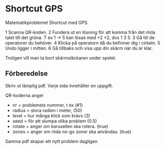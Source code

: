 # Shortcut GPS

Matematikproblemet Shortcut med GPS.

1 Scanna QR-koden.
2 Fundera ut en lösning för att komma från det röda talet till det gröna. T ex 1 -> 5 kan lösas med +2 +2, dvs 1 3 5.
3 Gå till de operatorer du behöver.
4 Klicka på operatorn då du befinner dig i cirkeln.
5 Undo ligger i mitten.
6 Gå tillbaks och visa upp din skärm när du är klar.

Troligen vill man ta bort skärmsläckaren under spelet.

## Förberedelse

Skriv ut lämplig pdf.
Varje sida innehåller en uppgift.

QR-koderna anger 

* nr = problemets nummer, t ex (#1)
* radius = stora radien i meter, (50)
* level = hur många klick som krävs (3)
* seed = för att slumpa olika problem (0.5)
* rotate = anger om karusellen ska rotera. (true)
* zones = anger om röda no-go zoner ska användas. (true)

Samma pdf skapar ett nytt problem dagligen.